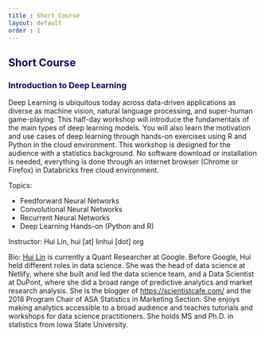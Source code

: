 ```yaml
---
title : Short Course
layout: default
order : 1
---
```


<h2 style="color: #120659;">Short Course</h2>

<h3 style="color: #120659;">Introduction to Deep Learning</h3>

Deep Learning is ubiquitous today across data-driven applications as diverse as machine vision, natural language processing, and super-human game-playing. This half-day workshop will introduce the fundamentals of the main types of deep learning models.  You will also learn the motivation and use cases of deep learning through hands-on exercises using R and Python in the cloud environment. This workshop is designed for the audience with a statistics background. No software download or installation is needed, everything is done through an internet browser (Chrome or Firefox) in Databricks free cloud environment.

Topics:

* Feedforward Neural Networks
* Convolutional Neural Networks
* Recurrent Neural Networks
* Deep Learning Hands-on (Python and R)

Instructor: Hui Lin, hui [at] linhui [dot] org

Bio: [Hui Lin](https://resume.scientistcafe.com/) is currently a Quant Researcher at Google. Before Google, Hui held different roles in data science. She was the head of data science at Netlify, where she built and led the data science team, and a Data Scientist at DuPont, where she did a broad range of predictive analytics and market research analysis. She is the blogger of https://scientistcafe.com/ and the 2018 Program Chair of ASA Statistics in Marketing Section. She enjoys making analytics accessible to a broad audience and teaches tutorials and workshops for data science practitioners. She holds MS and Ph.D. in statistics from Iowa State University.
